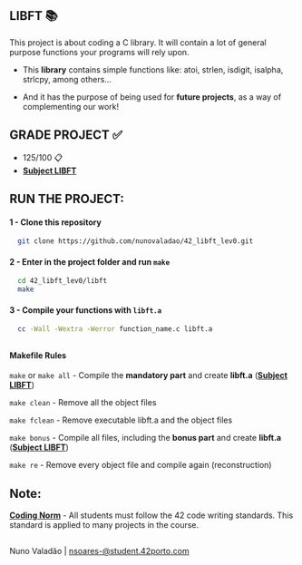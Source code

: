 
## LIBFT 📚

This project is about coding a C library.
It will contain a lot of general purpose functions your programs will rely upon.

  - This **library** contains simple functions like: atoi, strlen, isdigit, isalpha, strlcpy, among others...

  - And it has the purpose of being used for **future projects**, as a way of complementing our work!

## GRADE PROJECT ✅
- 125/100 📋
- [**Subject LIBFT**](https://github.com/nunovaladao/42_libft_lev0/blob/main/extras/en.subject.pdf) 

## RUN THE PROJECT:

#### 1 - Clone this repository
```bash
  git clone https://github.com/nunovaladao/42_libft_lev0.git
```

#### 2 - Enter in the project folder and run `make` 

```bash
  cd 42_libft_lev0/libft
  make 
```

#### 3 - Compile your functions with `libft.a`  

```bash
  cc -Wall -Wextra -Werror function_name.c libft.a  
```
##
#### Makefile Rules

`make` or `make all` - Compile the **mandatory part** and create **libft.a** ([**Subject LIBFT**](https://github.com/nunovaladao/42_libft_lev0/blob/main/extras/en.subject.pdf))

`make clean` - Remove all the object files

`make fclean` - Remove executable libft.a and the object files

`make bonus` - Compile all files, including the **bonus part** and create **libft.a** ([**Subject LIBFT**](https://github.com/nunovaladao/42_libft_lev0/blob/main/extras/en.subject.pdf))

`make re` - Remove every object file and compile again (reconstruction)

## Note:

[**Coding Norm**](https://github.com/nunovaladao/42_libft_lev0/blob/main/extras/en_norm.pdf) - All students must follow the 42 code writing standards. This standard is applied to many projects in the course.
##
Nuno Valadão | nsoares-@student.42porto.com 





    



